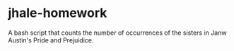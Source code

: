# jhale-homework
A bash script that counts the number of occurrences of the sisters in Janw Austin's Pride and Prejuidice.
